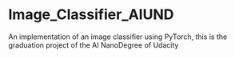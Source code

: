 # Image_Classifier_AIUND
An implementation of an image classifier using PyTorch, this is the graduation project of the AI NanoDegree of Udacity
